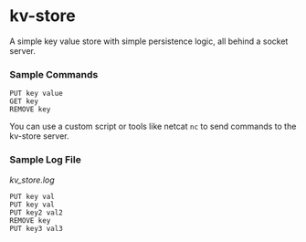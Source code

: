 # kv-store
A simple key value store with simple persistence logic, all behind a socket server.

### Sample Commands
```
PUT key value
GET key
REMOVE key
```
You can use a custom script or tools like netcat ```nc``` to send commands to the kv-store server.

### Sample Log File
_kv_store.log_
```
PUT key val
PUT key val
PUT key2 val2
REMOVE key
PUT key3 val3
```